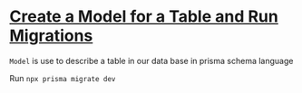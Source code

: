 # [Create a Model for a Table and Run Migrations](https://egghead.io/lessons/prisma-create-a-model-for-a-table-and-run-migrations)


<TimeStamp start="0:07" end="0:15">

`Model` is use to describe a table in our data base in prisma schema language

</TimeStamp>

<TimeStamp start="0:21" end="0:26">

Run `npx prisma migrate dev` 

</TimeStamp>
